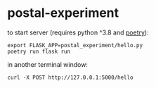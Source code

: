 # postal-experiment

to start server (requires python ^3.8 and [poetry](https://python-poetry.org/)):

```
export FLASK_APP=postal_experiment/hello.py
poetry run flask run
```

in another terminal window:

`curl -X POST http://127.0.0.1:5000/hello`
